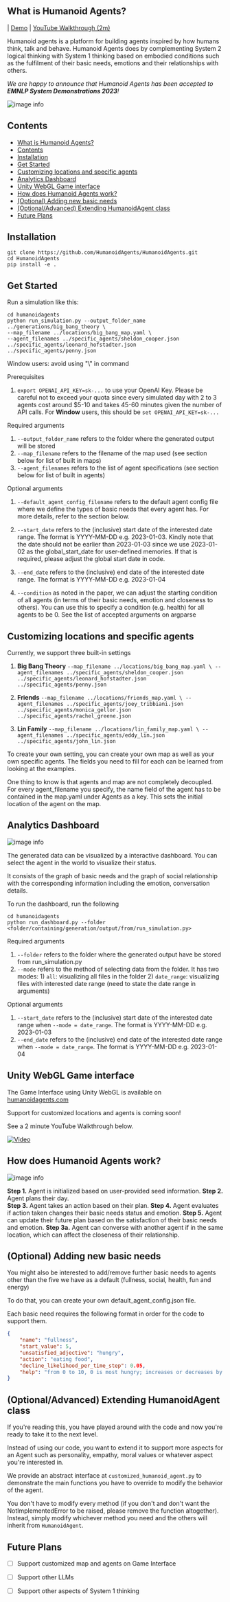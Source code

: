 ## What is Humanoid Agents?

 | [Demo](https://www.humanoidagents.com/) | [YouTube Walkthrough (2m)](https://youtu.be/vQkOf-zS2Y0)

Humanoid agents is a platform for building agents inspired by how humans think, talk and behave. Humanoid Agents does by complementing System 2 logical thinking with System 1 thinking based on embodied conditions such as the fulfilment of their basic needs, emotions and their relationships with others. 

*We are happy to announce that Humanoid Agents has been accepted to __EMNLP System Demonstrations 2023__!*

![image info](img/front_page.png)


## Contents

- [What is Humanoid Agents?](#what-is-humanoid-agents)
- [Contents](#contents)
- [Installation](#installation)
- [Get Started](#get-started)
- [Customizing locations and specific agents](#customizing-locations-and-specific-agents)
- [Analytics Dashboard](#analytics-dashboard)
- [Unity WebGL Game interface](#unity-webgl-game-interface)
- [How does Humanoid Agents work?](#how-does-humanoid-agents-work)
- [(Optional) Adding new basic needs](#optional-adding-new-basic-needs)
- [(Optional/Advanced) Extending HumanoidAgent class](#optionaladvanced-extending-humanoidagent-class)
- [Future Plans](#future-plans)




## Installation

```
git clone https://github.com/HumanoidAgents/HumanoidAgents.git
cd HumanoidAgents
pip install -e .
```


## Get Started

Run a simulation like this:

```
cd humanoidagents
python run_simulation.py --output_folder_name ../generations/big_bang_theory \
--map_filename ../locations/big_bang_map.yaml \
--agent_filenames ../specific_agents/sheldon_cooper.json ../specific_agents/leonard_hofstadter.json ../specific_agents/penny.json
```

Window users: avoid using "\\" in command

Prerequisites

1. ```export OPENAI_API_KEY=sk-...``` to use your OpenAI Key. Please be careful not to exceed your quota since every simulated day with 2 to 3 agents cost around $5-10 and takes 45-60 minutes given the number of API calls. For **Window** users, this should be ```set OPENAI_API_KEY=sk-...```

Required arguments

1. ```--output_folder_name``` refers to the folder where the generated output will be stored
2. ```--map_filename``` refers to the filename of the map used (see section below for list of built in maps)
3. ```--agent_filenames``` refers to the list of agent specifications (see section below for list of built in agents)

Optional arguments

1. ```--default_agent_config_filename``` refers to the default agent config file where we define the types of basic needs that every agent has. For more details, refer to the section below.

2. ```--start_date``` refers to the (inclusive) start date of the interested date range. The format is YYYY-MM-DD e.g. 2023-01-03. Kindly note that the date should not be earlier than 2023-01-03 since we use 2023-01-02 as the global_start_date for user-defined memories. If that is required, please adjust the global start date in code.

3. ```--end_date``` refers to the (inclusive) end date  of the interested date range. The format is YYYY-MM-DD e.g. 2023-01-04
   
4. ```--condition``` as noted in the paper, we can adjust the starting condition of all agents (in terms of their basic needs, emotion and closeness to others). You can use this to specify a condition (e.g. health) for all agents to be 0. See the list of accepted arguments on argparse

## Customizing locations and specific agents

Currently, we support three built-in settings

1. **Big Bang Theory** ```--map_filename ../locations/big_bang_map.yaml \
--agent_filenames ../specific_agents/sheldon_cooper.json ../specific_agents/leonard_hofstadter.json ../specific_agents/penny.json```

2. **Friends** ```--map_filename ../locations/friends_map.yaml \
--agent_filenames ../specific_agents/joey_tribbiani.json ../specific_agents/monica_gellor.json ../specific_agents/rachel_greene.json```

3. **Lin Family** ```--map_filename ../locations/lin_family_map.yaml \
--agent_filenames ../specific_agents/eddy_lin.json ../specific_agents/john_lin.json```

To create your own setting, you can create your own map as well as your own specific agents. The fields you need to fill for each can be learned from looking at the examples. 

One thing to know is that agents and map are not completely decoupled. For every agent_filename you specify, the name field of the agent has to be contained in the map.yaml under Agents as a key. This sets the initial location of the agent on the map. 

## Analytics Dashboard

![image info](img/analytics_dashboard.png)

The generated data can be visualized by a interactive dashboard. You can select the agent in the world to visualize their status. 

It consists of the graph of basic needs and the graph of social relationship with the corresponding information including the emotion, conversation details.

To run the dashboard, run the following
```
cd humanoidagents
python run_dashboard.py --folder <folder/containing/generation/output/from/run_simulation.py> 
```

Required arguments

1. ```--folder``` refers to the folder where the generated output have be stored from run_simulation.py
2. ```--mode``` refers to the method of selecting data from the folder. It has two modes: 1) ```all```: visualizing all files in the folder 2) ```date_range```: visualizing files with interested date range (need to state the date range in arguments)

Optional arguments
1. ```--start_date``` refers to the (inclusive) start date  of the interested date range when ```--mode = date_range```. The format is YYYY-MM-DD e.g. 2023-01-03
2. ```--end_date``` refers to the (inclusive) end date  of the interested date range when ```--mode = date_range```. The format is YYYY-MM-DD e.g. 2023-01-04



## Unity WebGL Game interface

The Game Interface using Unity WebGL is available on [humanoidagents.com](https://www.humanoidagents.com/)

Support for customized locations and agents is coming soon!

See a 2 minute YouTube Walkthrough below. 

[![Video](https://img.youtube.com/vi/vQkOf-zS2Y0/maxresdefault.jpg)](https://www.youtube.com/watch?v=vQkOf-zS2Y0)

## How does Humanoid Agents work?

![image info](img/system_architecture.png)

**Step 1.** Agent is initialized based on user-provided seed information. 
**Step 2.** Agent plans their day.  
**Step 3.** Agent takes an action based on their plan. 
**Step 4.** Agent evaluates if action taken changes their basic needs status and emotion. 
**Step 5.** Agent can update their future plan based on the satisfaction of their basic needs and emotion. 
**Step 3a.** Agent can converse with another agent if in the same location, which can affect the closeness of their relationship.
    

## (Optional) Adding new basic needs

You might also be interested to add/remove further basic needs to agents other than the five we have as a default (fullness, social, health, fun and energy)

To do that, you can create your own default_agent_config.json file.

Each basic need requires the following format in order for the code to support them.

```json
{
    "name": "fullness", 
    "start_value": 5, 
    "unsatisfied_adjective": "hungry", 
    "action": "eating food", 
    "decline_likelihood_per_time_step": 0.05, 
    "help": "from 0 to 10, 0 is most hungry; increases or decreases by 1 at each time step based on activity"
}
```

## (Optional/Advanced) Extending HumanoidAgent class

If you're reading this, you have played around with the code and now you're ready to take it to the next level.

Instead of using our code, you want to extend it to support more aspects for an Agent such as personality, empathy, moral values or whatever aspect you're interested in.

We provide an abstract interface at ```customized_humanoid_agent.py``` to demonstrate the main functions you have to override to modify the behavior of the agent.

You don't have to modify every method (if you don't and don't want the NotImplementedError to be raised, please remove the function altogether). Instead, simply modify whichever method you need and the others will inherit from ```HumanoidAgent```.

## Future Plans

- [ ] Support customized map and agents on Game Interface
- [ ] Support other LLMs
- [ ] Support other aspects of System 1 thinking


